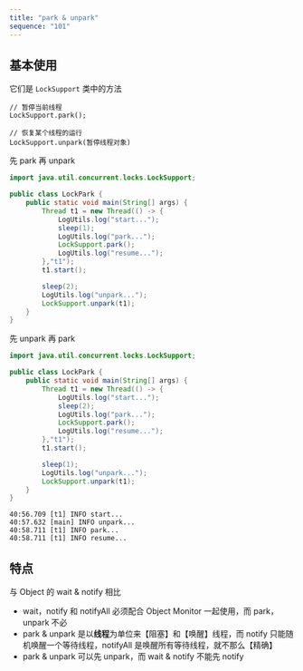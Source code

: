 ```yaml
---
title: "park & unpark"
sequence: "101"
---
```


## 基本使用

它们是 `LockSupport` 类中的方法

```text
// 暂停当前线程
LockSupport.park();

// 恢复某个线程的运行
LockSupport.unpark(暂停线程对象)
```

先 park 再 unpark

```java
import java.util.concurrent.locks.LockSupport;

public class LockPark {
    public static void main(String[] args) {
        Thread t1 = new Thread(() -> {
            LogUtils.log("start...");
            sleep(1);
            LogUtils.log("park...");
            LockSupport.park();
            LogUtils.log("resume...");
        },"t1");
        t1.start();

        sleep(2);
        LogUtils.log("unpark...");
        LockSupport.unpark(t1);
    }
}
```

先 unpark 再 park

```java
import java.util.concurrent.locks.LockSupport;

public class LockPark {
    public static void main(String[] args) {
        Thread t1 = new Thread(() -> {
            LogUtils.log("start...");
            sleep(2);
            LogUtils.log("park...");
            LockSupport.park();
            LogUtils.log("resume...");
        },"t1");
        t1.start();

        sleep(1);
        LogUtils.log("unpark...");
        LockSupport.unpark(t1);
    }
}
```

```text
40:56.709 [t1] INFO start...
40:57.632 [main] INFO unpark...
40:58.711 [t1] INFO park...
40:58.711 [t1] INFO resume...
```

## 特点

与 Object 的 wait & notify 相比

- wait，notify 和 notifyAll 必须配合 Object Monitor 一起使用，而 park，unpark 不必
- park & unpark 是以**线程**为单位来【阻塞】和【唤醒】线程，而 notify 只能随机唤醒一个等待线程，notifyAll 是唤醒所有等待线程，就不那么【精确】
- park & unpark 可以先 unpark，而 wait & notify 不能先 notify

